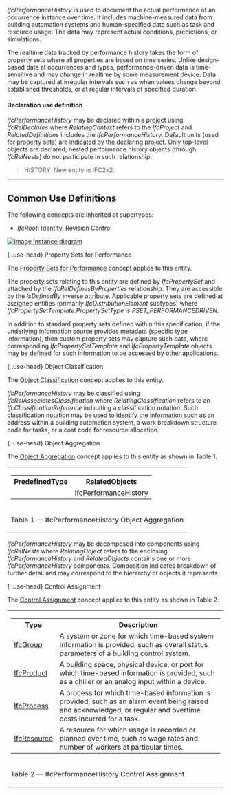 ﻿_IfcPerformanceHistory_ is used to document the actual performance of an occurrence instance over time. It includes machine-measured data from building automation systems and human-specified data such as task and resource usage. The data may represent actual conditions, predictions, or simulations.

The realtime data tracked by performance history takes the form of property sets where all properties are based on time series. Unlike design-based data at occurrences and types, performance-driven data is time-sensitive and may change in realtime by some measurement device. Data may be captured at irregular intervals such as when values change beyond established thresholds, or at regular intervals of specified duration.

#### Declaration use definition
_IfcPerformanceHistory_ may be declared within a project using _IfcRelDeclares_ where _RelatingContext_ refers to the _IfcProject_ and _RelatedDefinitions_ includes the _IfcPerformanceHistory_. Default units (used for property sets) are indicated by the declaring project. Only top-level objects are declared; nested performance history objects (through _IfcRelNests_) do not participate in such relationship.

> HISTORY&nbsp; New entity in IFC2x2.

___
## Common Use Definitions
The following concepts are inherited at supertypes:

* _IfcRoot_: [Identity](../../templates/identity.htm), [Revision Control](../../templates/revision-control.htm)

[![Image](../../../img/diagram.png)&nbsp;Instance diagram](../../../annex/annex-d/common-use-definitions/ifcperformancehistory.htm)

{ .use-head}
Property Sets for Performance

The [Property Sets for Performance](../../templates/property-sets-for-performance.htm) concept applies to this entity.

The property sets relating to this entity are defined by _IfcPropertySet_ and attached by the _IfcRelDefinesByProperties_ relationship. They are accessible by the _IsDefinedBy_ inverse attribute. Applicable property sets are defined at assigned entities (primarily _IfcDistributionElement_ subtypes) where _IfcPropertySetTemplate.PropertySetType_ is _PSET_PERFORMANCEDRIVEN_.

In addition to standard property sets defined within this specification, if the underlying information source provides metadata (specific type information), then custom property sets may capture such data, where corresponding _IfcPropertySetTemplate_ and _IfcPropertyTemplate_ objects may be defined for such information to be accessed by other applications.

  
  
{ .use-head}
Object Classification

The [Object Classification](../../templates/object-classification.htm) concept applies to this entity.

_IfcPerformanceHistory_ may be classified using _IfcRelAssociatesClassification_ where _RelatingClassification_ refers to an _IfcClassificationReference_ indicating a classification notation. Such classification notation may be used to identify the information such as an address within a building automation system, a work breakdown structure code for tasks, or a cost code for resource allocation.

  
  
{ .use-head}
Object Aggregation

The [Object Aggregation](../../templates/object-aggregation.htm) concept applies to this entity as shown in Table 1.

<table>
<tr><td>
<table class="gridtable">
<tr><th><b>PredefinedType</b></th><th><b>RelatedObjects</b></th></tr>
<tr><td>&nbsp;</td><td><a href="../../ifccontrolextension/lexical/ifcperformancehistory.htm">IfcPerformanceHistory</a></td></tr>
</table>
</td></tr>
<tr><td><p class="table">Table 1 &mdash; IfcPerformanceHistory Object Aggregation</p></td></tr></table>

_IfcPerformanceHistory_ may be decomposed into components using _IfcRelNests_ where _RelatingObject_ refers to the enclosing _IfcPerformanceHistory_ and _RelatedObjects_ contains one or more _IfcPerformanceHistory_ components. Composition indicates breakdown of further detail and may correspond to the hierarchy of objects it represents.

  
  
{ .use-head}
Control Assignment

The [Control Assignment](../../templates/control-assignment.htm) concept applies to this entity as shown in Table 2.

<table>
<tr><td>
<table class="gridtable">
<tr><th><b>Type</b></th><th><b>Description</b></th></tr>
<tr><td><a href="../../ifckernel/lexical/ifcgroup.htm">IfcGroup</a></td><td>A system or zone for which time-based system information is provided, such as overall status parameters of a building control system.</td></tr>
<tr><td><a href="../../ifckernel/lexical/ifcproduct.htm">IfcProduct</a></td><td>A building space, physical device, or port for which time-based information is provided, such as a chiller or an analog input within a device.</td></tr>
<tr><td><a href="../../ifckernel/lexical/ifcprocess.htm">IfcProcess</a></td><td>A process for which time-based information is provided, such as an alarm event being raised and acknowledged, or regular and overtime costs incurred for a task.</td></tr>
<tr><td><a href="../../ifckernel/lexical/ifcresource.htm">IfcResource</a></td><td>A resource for which usage is recorded or planned over time, such as wage rates and number of workers at particular times.</td></tr>
</table>
</td></tr>
<tr><td><p class="table">Table 2 &mdash; IfcPerformanceHistory Control Assignment</p></td></tr></table>
